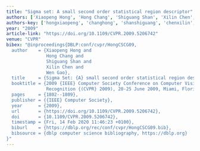 ```yaml
---
title: "Sigma set: A small second order statistical region descriptor"
authors: ['Xiaopeng Hong', 'Hong Chang', 'Shiguang Shan', 'Xilin Chen', 'Wen Gao 0001']
authors-key: ['hongxiaopeng', 'changhong', 'shanshiguang', 'chenxilin', 'gaowen']
year: "2009"
article-link: "https://doi.org/10.1109/CVPR.2009.5206742"
venue: "CVPR"
bibex: "@inproceedings{DBLP:conf/cvpr/HongCSCG09,
  author    = {Xiaopeng Hong and
               Hong Chang and
               Shiguang Shan and
               Xilin Chen and
               Wen Gao},
  title     = {Sigma Set: {A} small second order statistical region descriptor},
  booktitle = {2009 {IEEE} Computer Society Conference on Computer Vision and Pattern
               Recognition {(CVPR} 2009), 20-25 June 2009, Miami, Florida, {USA}},
  pages     = {1802--1809},
  publisher = {{IEEE} Computer Society},
  year      = {2009},
  url       = {https://doi.org/10.1109/CVPR.2009.5206742},
  doi       = {10.1109/CVPR.2009.5206742},
  timestamp = {Fri, 14 Feb 2020 11:46:23 +0100},
  biburl    = {https://dblp.org/rec/conf/cvpr/HongCSCG09.bib},
  bibsource = {dblp computer science bibliography, https://dblp.org}
}"
---
```

